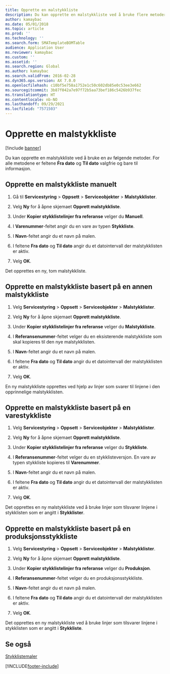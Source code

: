 ```yaml
---
title: Opprette en malstykkliste
description: Du kan opprette en malstykkliste ved å bruke flere metoder.
author: kamaybac
ms.date: 05/01/2018
ms.topic: article
ms.prod: ''
ms.technology: ''
ms.search.form: SMATemplateBOMTable
audience: Application User
ms.reviewer: kamaybac
ms.custom: ''
ms.assetid: ''
ms.search.region: Global
ms.author: kamaybac
ms.search.validFrom: 2016-02-28
ms.dyn365.ops.version: AX 7.0.0
ms.openlocfilehash: c10bf5e758a1752e1c50c602db85e0c53ee3e662
ms.sourcegitcommit: 3b87f042a7e97f72b5aa73bef186c5426b937fec
ms.translationtype: HT
ms.contentlocale: nb-NO
ms.lasthandoff: 09/29/2021
ms.locfileid: "7571503"
---
```

# <a name="create-a-template-bom"></a>Opprette en malstykkliste   

[!include [banner](../includes/banner.md)]


Du kan opprette en malstykkliste ved å bruke en av følgende metoder. For alle metodene er feltene **Fra dato** og **Til dato** valgfrie og bare til informasjon.

## <a name="create-a-template-bom-manually"></a>Opprette en malstykkliste manuelt

1.  Gå til **Servicestyring** \> **Oppsett** \> **Serviceobjekter** \> **Malstykklister**.

2.  Velg **Ny** for å åpne skjemaet **Opprett malstykkliste**.

3.  Under **Kopier stykklistelinjer fra referanse** velger du **Manuell**.

4.  I **Varenummer**-feltet angir du en vare av typen **Stykkliste**.

5.  I **Navn**-feltet angir du et navn på malen.

6.  I feltene **Fra dato** og **Til dato** angir du et datointervall der malstykklisten er aktiv.

7.  Velg **OK**.

Det opprettes en ny, tom malstykkliste.

## <a name="create-a-template-bom-based-on-another-template-bom"></a>Opprette en malstykkliste basert på en annen malstykkliste

1.  Velg **Servicestyring** \> **Oppsett** \> **Serviceobjekter** \> **Malstykklister**.

2.  Velg **Ny** for å åpne skjemaet **Opprett malstykkliste**.

3.  Under **Kopier stykklistelinjer fra referanse** velger du **Malstykkliste**.

4.  I **Referansenummer**-feltet velger du en eksisterende malstykkliste som skal kopieres til den nye malstykklisten.

5.  I **Navn**-feltet angir du et navn på malen.

6.  I feltene **Fra dato** og **Til dato** angir du et datointervall der malstykklisten er aktiv.

7.  Velg **OK**.

En ny malstykkliste opprettes ved hjelp av linjer som svarer til linjene i den opprinnelige malstykklisten.

## <a name="create-a-template-bom-based-on-an-item-bom"></a>Opprette en malstykkliste basert på en varestykkliste

1.  Velg **Servicestyring** \> **Oppsett** \> **Serviceobjekter** \> **Malstykklister**.

2.  Velg **Ny** for å åpne skjemaet **Opprett malstykkliste**.

3.  Under **Kopier stykklistelinjer fra referanse** velger du **Stykkliste**.

4.  I **Referansenummer**-feltet velger du en stykklisteversjon. En vare av typen stykkliste kopieres til **Varenummer**.

5.  I **Navn**-feltet angir du et navn på malen.

6.  I feltene **Fra dato** og **Til dato** angir du et datointervall der malstykklisten er aktiv.

7.  Velg **OK**.

Det opprettes en ny malstykkliste ved å bruke linjer som tilsvarer linjene i stykklisten som er angitt i **Stykklister**.

## <a name="create-a-template-bom-based-on-a-production-bom"></a>Opprette en malstykkliste basert på en produksjonsstykkliste

1.  Velg **Servicestyring** \> **Oppsett** \> **Serviceobjekter** \> **Malstykklister**.

2.  Velg **Ny** for å åpne skjemaet **Opprett malstykkliste**.

3.  Under **Kopier stykklistelinjer fra referanse** velger du **Produksjon**.

4.  I **Referansenummer**-feltet velger du en produksjonsstykkliste.

5.  I **Navn**-feltet angir du et navn på malen.

6.  I feltene **Fra dato** og **Til dato** angir du et datointervall der malstykklisten er aktiv.

7.  Velg **OK**.

Det opprettes en ny malstykkliste ved å bruke linjer som tilsvarer linjene i stykklisten som er angitt i **Stykkliste**.

## <a name="see-also"></a>Se også

[Stykklistemaler ](template-boms.md)

  




[!INCLUDE[footer-include](../../includes/footer-banner.md)]